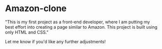 # Amazon-clone
"This is my first project as a front-end developer, where I am putting my best effort into creating a page similar to Amazon. This project is built using only HTML and CSS."

Let me know if you'd like any further adjustments!
